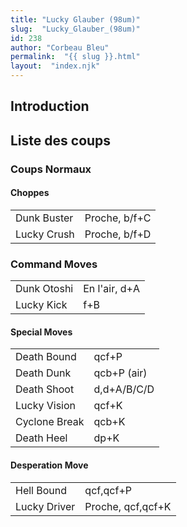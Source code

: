 ```yaml
---
title: "Lucky Glauber (98um)"
slug:  "Lucky_Glauber_(98um)"
id: 238
author: "Corbeau Bleu"
permalink:  "{{ slug }}.html"
layout:  "index.njk"
---
```


## Introduction

## Liste des coups

### Coups Normaux

#### Choppes

|             |               |
|-------------|---------------|
| Dunk Buster | Proche, b/f+C |
| Lucky Crush | Proche, b/f+D |

### Command Moves

|             |               |
|-------------|---------------|
| Dunk Otoshi | En l'air, d+A |
| Lucky Kick  | f+B           |

#### Special Moves

|               |             |
|---------------|-------------|
| Death Bound   | qcf+P       |
| Death Dunk    | qcb+P (air) |
| Death Shoot   | d,d+A/B/C/D |
| Lucky Vision  | qcf+K       |
| Cyclone Break | qcb+K       |
| Death Heel    | dp+K        |

#### Desperation Move

|              |                   |
|--------------|-------------------|
| Hell Bound   | qcf,qcf+P         |
| Lucky Driver | Proche, qcf,qcf+K |
